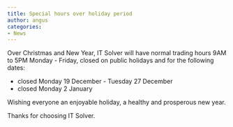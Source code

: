 ```yaml
---
title: Special hours over holiday period
author: angus
categories:
- News
---
```

Over Christmas and New Year, IT Solver will have normal trading hours 9AM to 5PM Monday - Friday, closed on public holidays and for the following dates:

  * closed Monday 19 December - Tuesday 27 December
  * closed Monday 2 January

Wishing everyone an enjoyable holiday, a healthy and prosperous new year.

Thanks for choosing IT Solver.
